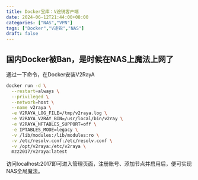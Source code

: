 ```yaml
---
title: Docker宝库：V途锐客户端
date: 2024-06-12T21:44:00+08:00
categories: ["NAS","VPN"]
tags: ["Docker","V途锐","NAS"]
draft: false
---
```



## 国内Docker被Ban，是时候在NAS上魔法上网了
通过一下命令，在Docker安装V2RayA

```bash
docker run -d \
  --restart=always \
  --privileged \
  --network=host \
  --name v2raya \
  -e V2RAYA_LOG_FILE=/tmp/v2raya.log \
  -e V2RAYA_V2RAY_BIN=/usr/local/bin/v2ray \
  -e V2RAYA_NFTABLES_SUPPORT=off \
  -e IPTABLES_MODE=legacy \
  -v /lib/modules:/lib/modules:ro \
  -v /etc/resolv.conf:/etc/resolv.conf \
  -v /opt/v2raya:/etc/v2raya \
  mzz2017/v2raya:latest
```
访问localhost:2017即可进入管理页面，注册账号、添加节点并启用后，便可实现NAS全局魔法。

